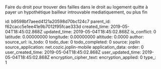 Faire du droit pour trouver des failles dans le droit au logement quitte à payer un hypothétique bailleur introuvable mediatiquement, ou plus fin

id: b9598bf7aeed4121a20598d70bc124c7
parent_id: f62cacc5e1ee41e9b7012f95fcae333d
created_time: 2019-05-04T18:45:02.868Z
updated_time: 2019-05-04T18:45:02.868Z
is_conflict: 0
latitude: 0.00000000
longitude: 0.00000000
altitude: 0.0000
author: 
source_url: 
is_todo: 0
todo_due: 0
todo_completed: 0
source: joplin
source_application: net.cozic.joplin-mobile
application_data: 
order: 0
user_created_time: 2019-05-04T18:45:02.868Z
user_updated_time: 2019-05-04T18:45:02.868Z
encryption_cipher_text: 
encryption_applied: 0
type_: 1
